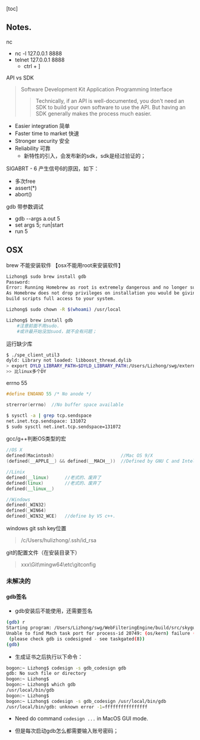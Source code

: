 [toc] 

## Notes.

nc
- nc -l 127.0.0.1 8888
- telnet 127.0.0.1 8888
	- ctrl + ]


API vs SDK
> Software Development Kit
> Application Programming Interface
>> Technically, if an API is well-documented, you don't need an SDK to build your own software to use the API. But having an SDK generally makes the process much easier.

- Easier integration 简单
- Faster time to market 快速
- Stronger security 安全
- Reliability 可靠
	- 新特性的引入，会发布新的sdk，sdk是经过验证的；


SIGABRT - 6
产生信号6的原因，如下：
- 多次free
- assert(*)
- abort()

gdb 
带参数调试
- gdb --args a.out 5
- set args 5; run|start
- run 5


## OSX

brew
不能安装软件 【osx不能用root来安装软件】
```bash
Lizhong$ sudo brew install gdb
Password:
Error: Running Homebrew as root is extremely dangerous and no longer supported.
As Homebrew does not drop privileges on installation you would be giving all
build scripts full access to your system.

Lizhong$ sudo chown -R $(whoami) /usr/local

Lizhong$ brew install gdb
	#注意前面不用sudo.
	#或许最开始没加suod，就不会有问题；
```

运行缺少库
```bash
$ ./spe_client_util3
dyld: Library not loaded: libboost_thread.dylib
> export DYLD_LIBRARY_PATH=$DYLD_LIBRARY_PATH:/Users/Lizhong/swg/external/lib/:/Users/Lizhong/swg/internal/lib/
>> 比linux多个DY
```


errno 55
```cpp
#define ENOANO 55 /* No anode */

strerror(errno)  //No buffer space available

```


```bash
$ sysctl -a | grep tcp.sendspace
net.inet.tcp.sendspace: 131072
$ sudo sysctl net.inet.tcp.sendspace=131072
```


gcc/g++判断OS类型的宏
```cpp
//OS X
defined(Macintosh)                         //Mac OS 9/X
(defined(__APPLE__) && defined(__MACH__))  //Defined by GNU C and Intel C++

//Linix
defined(__linux)      //老式的、废弃了
defined(linux)        //老式的、废弃了
defined(__linux__)

//Windows
defined(_WIN32)
defined(_WIN64)
defined(_WIN32_WCE)   //define by VS c++.
```

windows git
ssh key位置
> /c/Users/hulizhong/.ssh/id_rsa

git的配置文件（在安装目录下）
> xxx\Git\mingw64\etc\gitconfig



### 未解决的
#### gdb签名
- gdb安装后不能使用，还需要签名
```bash
(gdb) r
Starting program: /Users/Lizhong/swg/WebFilteringEngine/build/src/skyguard/policy_engine/tool/spe_client/a.out 
Unable to find Mach task port for process-id 20749: (os/kern) failure (0x5).
 (please check gdb is codesigned - see taskgated(8))
(gdb) 
```



- 生成证书之后执行以下命令：
```bash
bogon:~ Lizhong$ codesign -s gdb_codesign gdb
gdb: No such file or directory
bogon:~ Lizhong$
bogon:~ Lizhong$ which gdb       
/usr/local/bin/gdb
bogon:~ Lizhong$
bogon:~ Lizhong$ codesign -s gdb_codesign /usr/local/bin/gdb
/usr/local/bin/gdb: unknown error -1=ffffffffffffffff

```

- Need do command `codesign ...` in MacOS GUI mode.

- 但是每次启动gdb怎么都需要输入账号密码；



